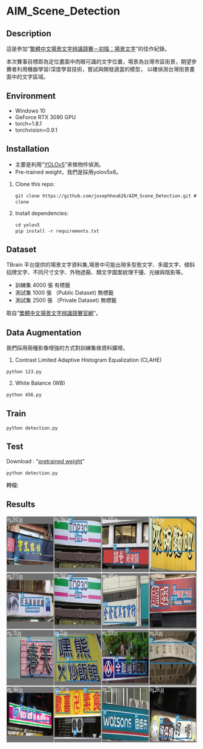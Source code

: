 # AIM_Scene_Detection


## Description

這是參加"[繁體中文場景文字辨識競賽－初階：場景文字](https://tbrain.trendmicro.com.tw/Competitions/Details/13)"的佳作紀錄。

本次賽事目標即為定位畫面中肉眼可識的文字位置，場景為台灣市區街景，期望參賽者利用機器學習/深度學習技術，嘗試與開發適當的模型，
以確偵測台灣街景畫面中的文字區域。


## Environment

- Windows 10 
- GeForce RTX 3090 GPU
- torch=1.8.1
- torchvision=0.9.1 



## Installation
- 主要是利用"[YOLOv5](https://github.com/ultralytics/yolov5)"來做物件偵測。
- Pre-trained weight，我們是採用yolov5x6。

1. Clone this repo:
	```shell
	git clone https://github.com/josephhou626/AIM_Scene_Detection.git # clone
	```

2. Install dependencies:

   ```shell
   cd yolov5
   pip install -r requirements.txt
   ```

## Dataset
TBrain 平台提供的場景文字資料集,場景中可能出現多型態文字、多國文字、傾斜招牌文字、不同尺寸文字、外物遮蔽、類文字圖案紋理干擾、光線與陰影等。
- 訓練集 4000 張 有標籤
- 測試集 1000 張 （Public Dataset) 無標籤
- 測試集 2500 張 （Private Dataset) 無標籤


取自"[繁體中文場景文字辨識競賽官網](https://tbrain.trendmicro.com.tw/Competitions/Details/13)"。

## Data Augmentation

我們採用兩種影像增強的方式對訓練集做資料擴增。
1. Contrast Limited Adaptive Histogram Equalization (CLAHE)
```
python 123.py
```
2. White Balance (WB)

```
python 456.py
```


## Train


```
python detection.py
```





## Test
 
Download : "[pretrained weight]()"

```
python detection.py
```


轉檔:



## Results


<img src="./figures/vis_results.jpg" width = "1000" height = "600" div align=center />



